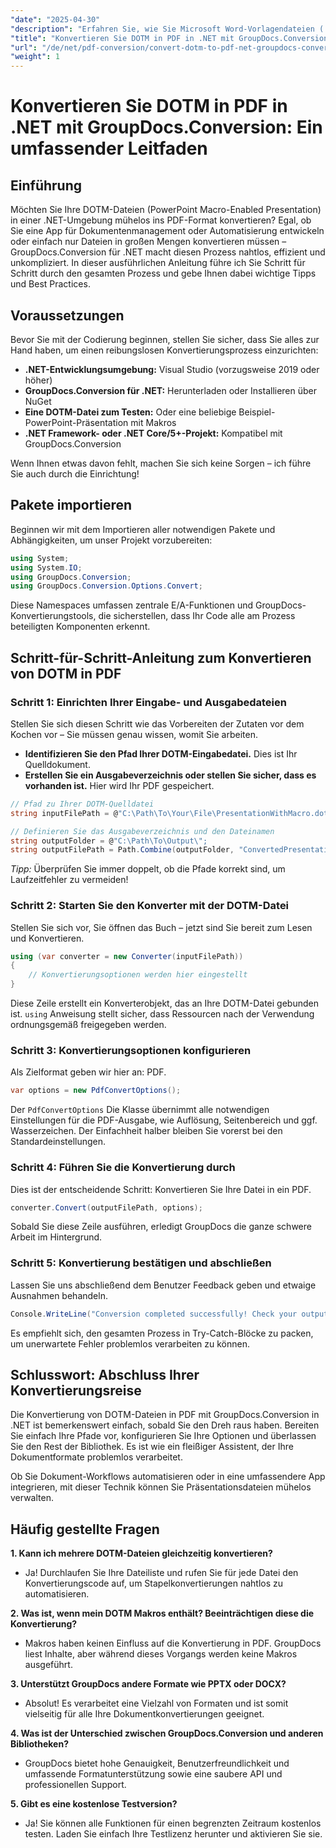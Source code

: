 ```yaml
---
"date": "2025-04-30"
"description": "Erfahren Sie, wie Sie Microsoft Word-Vorlagendateien (.dotm) mithilfe der leistungsstarken GroupDocs.Conversion-Bibliothek für .NET nahtlos in PDFs konvertieren. Optimieren Sie Ihr Dokumentenmanagement effizient."
"title": "Konvertieren Sie DOTM in PDF in .NET mit GroupDocs.Conversion – Ein umfassender Leitfaden"
"url": "/de/net/pdf-conversion/convert-dotm-to-pdf-net-groupdocs-conversion/"
"weight": 1
---
```


# Konvertieren Sie DOTM in PDF in .NET mit GroupDocs.Conversion: Ein umfassender Leitfaden

## Einführung

Möchten Sie Ihre DOTM-Dateien (PowerPoint Macro-Enabled Presentation) in einer .NET-Umgebung mühelos ins PDF-Format konvertieren? Egal, ob Sie eine App für Dokumentenmanagement oder Automatisierung entwickeln oder einfach nur Dateien in großen Mengen konvertieren müssen – GroupDocs.Conversion für .NET macht diesen Prozess nahtlos, effizient und unkompliziert. In dieser ausführlichen Anleitung führe ich Sie Schritt für Schritt durch den gesamten Prozess und gebe Ihnen dabei wichtige Tipps und Best Practices.

## Voraussetzungen

Bevor Sie mit der Codierung beginnen, stellen Sie sicher, dass Sie alles zur Hand haben, um einen reibungslosen Konvertierungsprozess einzurichten:

- **.NET-Entwicklungsumgebung:** Visual Studio (vorzugsweise 2019 oder höher)
- **GroupDocs.Conversion für .NET:** Herunterladen oder Installieren über NuGet
- **Eine DOTM-Datei zum Testen:** Oder eine beliebige Beispiel-PowerPoint-Präsentation mit Makros
- **.NET Framework- oder .NET Core/5+-Projekt:** Kompatibel mit GroupDocs.Conversion

Wenn Ihnen etwas davon fehlt, machen Sie sich keine Sorgen – ich führe Sie auch durch die Einrichtung!


## Pakete importieren

Beginnen wir mit dem Importieren aller notwendigen Pakete und Abhängigkeiten, um unser Projekt vorzubereiten:

```csharp
using System;
using System.IO;
using GroupDocs.Conversion;
using GroupDocs.Conversion.Options.Convert;
```

Diese Namespaces umfassen zentrale E/A-Funktionen und GroupDocs-Konvertierungstools, die sicherstellen, dass Ihr Code alle am Prozess beteiligten Komponenten erkennt.


## Schritt-für-Schritt-Anleitung zum Konvertieren von DOTM in PDF

### Schritt 1: Einrichten Ihrer Eingabe- und Ausgabedateien

Stellen Sie sich diesen Schritt wie das Vorbereiten der Zutaten vor dem Kochen vor – Sie müssen genau wissen, womit Sie arbeiten.

- **Identifizieren Sie den Pfad Ihrer DOTM-Eingabedatei.** Dies ist Ihr Quelldokument.
- **Erstellen Sie ein Ausgabeverzeichnis oder stellen Sie sicher, dass es vorhanden ist.** Hier wird Ihr PDF gespeichert.

```csharp
// Pfad zu Ihrer DOTM-Quelldatei
string inputFilePath = @"C:\Path\To\Your\File\PresentationWithMacro.dotm";

// Definieren Sie das Ausgabeverzeichnis und den Dateinamen
string outputFolder = @"C:\Path\To\Output\";
string outputFilePath = Path.Combine(outputFolder, "ConvertedPresentation.pdf");
```

*Tipp:* Überprüfen Sie immer doppelt, ob die Pfade korrekt sind, um Laufzeitfehler zu vermeiden!

### Schritt 2: Starten Sie den Konverter mit der DOTM-Datei

Stellen Sie sich vor, Sie öffnen das Buch – jetzt sind Sie bereit zum Lesen und Konvertieren.

```csharp
using (var converter = new Converter(inputFilePath))
{
    // Konvertierungsoptionen werden hier eingestellt
}
```

Diese Zeile erstellt ein Konverterobjekt, das an Ihre DOTM-Datei gebunden ist. `using` Anweisung stellt sicher, dass Ressourcen nach der Verwendung ordnungsgemäß freigegeben werden.

### Schritt 3: Konvertierungsoptionen konfigurieren

Als Zielformat geben wir hier an: PDF.

```csharp
var options = new PdfConvertOptions();
```

Der `PdfConvertOptions` Die Klasse übernimmt alle notwendigen Einstellungen für die PDF-Ausgabe, wie Auflösung, Seitenbereich und ggf. Wasserzeichen. Der Einfachheit halber bleiben Sie vorerst bei den Standardeinstellungen.

### Schritt 4: Führen Sie die Konvertierung durch

Dies ist der entscheidende Schritt: Konvertieren Sie Ihre Datei in ein PDF.

```csharp
converter.Convert(outputFilePath, options);
```

Sobald Sie diese Zeile ausführen, erledigt GroupDocs die ganze schwere Arbeit im Hintergrund.

### Schritt 5: Konvertierung bestätigen und abschließen

Lassen Sie uns abschließend dem Benutzer Feedback geben und etwaige Ausnahmen behandeln.

```csharp
Console.WriteLine("Conversion completed successfully! Check your output at: " + outputFilePath);
```

Es empfiehlt sich, den gesamten Prozess in Try-Catch-Blöcke zu packen, um unerwartete Fehler problemlos verarbeiten zu können.


## Schlusswort: Abschluss Ihrer Konvertierungsreise

Die Konvertierung von DOTM-Dateien in PDF mit GroupDocs.Conversion in .NET ist bemerkenswert einfach, sobald Sie den Dreh raus haben. Bereiten Sie einfach Ihre Pfade vor, konfigurieren Sie Ihre Optionen und überlassen Sie den Rest der Bibliothek. Es ist wie ein fleißiger Assistent, der Ihre Dokumentformate problemlos verarbeitet.

Ob Sie Dokument-Workflows automatisieren oder in eine umfassendere App integrieren, mit dieser Technik können Sie Präsentationsdateien mühelos verwalten.


## Häufig gestellte Fragen

**1. Kann ich mehrere DOTM-Dateien gleichzeitig konvertieren?**  
- Ja! Durchlaufen Sie Ihre Dateiliste und rufen Sie für jede Datei den Konvertierungscode auf, um Stapelkonvertierungen nahtlos zu automatisieren.

**2. Was ist, wenn mein DOTM Makros enthält? Beeinträchtigen diese die Konvertierung?**  
- Makros haben keinen Einfluss auf die Konvertierung in PDF. GroupDocs liest Inhalte, aber während dieses Vorgangs werden keine Makros ausgeführt.

**3. Unterstützt GroupDocs andere Formate wie PPTX oder DOCX?**  
- Absolut! Es verarbeitet eine Vielzahl von Formaten und ist somit vielseitig für alle Ihre Dokumentkonvertierungen geeignet.

**4. Was ist der Unterschied zwischen GroupDocs.Conversion und anderen Bibliotheken?**  
- GroupDocs bietet hohe Genauigkeit, Benutzerfreundlichkeit und umfassende Formatunterstützung sowie eine saubere API und professionellen Support.

**5. Gibt es eine kostenlose Testversion?**  
- Ja! Sie können alle Funktionen für einen begrenzten Zeitraum kostenlos testen. Laden Sie einfach Ihre Testlizenz herunter und aktivieren Sie sie.